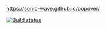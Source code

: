 https://sonic-wave.github.io/popover/

[![Build status](https://ci.appveyor.com/api/projects/status/qxs7ujyffjtntq94?svg=true)](https://ci.appveyor.com/project/sonic-wave/popover)
